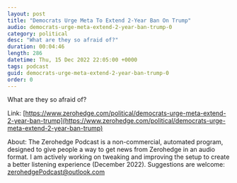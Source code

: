 ```yaml
---
layout: post
title: "Democrats Urge Meta To Extend 2-Year Ban On Trump"
audio: democrats-urge-meta-extend-2-year-ban-trump-0
category: political
desc: "What are they so afraid of?"
duration: 00:04:46
length: 286
datetime: Thu, 15 Dec 2022 22:05:00 +0000
tags: podcast
guid: democrats-urge-meta-extend-2-year-ban-trump-0
order: 0
---
```

What are they so afraid of?

Link: [https://www.zerohedge.com/political/democrats-urge-meta-extend-2-year-ban-trump](https://www.zerohedge.com/political/democrats-urge-meta-extend-2-year-ban-trump)

About: The Zerohedge Podcast is a non-commercial, automated program, designed to give people a way to get news from Zerohedge in an audio format.  I am actively working on tweaking and improving the setup to create a better listening experience (December 2022).  Suggestions are welcome: [zerohedgePodcast@outlook.com](mailto:zerohedgePodcast@outlook.com)